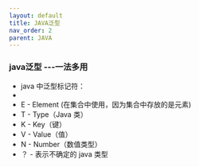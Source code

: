 ```yaml
---
layout: default
title: JAVA泛型
nav_order: 2
parent: JAVA
---
```


### java泛型  ---一法多用

- java 中泛型标记符：
- 
- E - Element (在集合中使用，因为集合中存放的是元素)
- T - Type（Java 类）
- K - Key（键）
- V - Value（值）
- N - Number（数值类型）
- ？ - 表示不确定的 java 类型

#### 